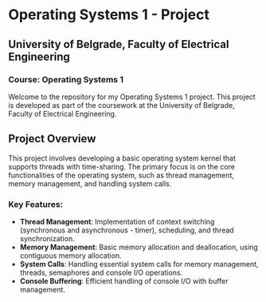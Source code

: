 # Operating Systems 1 - Project

## University of Belgrade, Faculty of Electrical Engineering

### Course: Operating Systems 1

Welcome to the repository for my Operating Systems 1 project. This project is developed as part of the coursework at the University of Belgrade, Faculty of Electrical Engineering.

## Project Overview

This project involves developing a basic operating system kernel that supports threads with time-sharing. The primary focus is on the core functionalities of the operating system, such as thread management, memory management, and handling system calls.

### Key Features:
- **Thread Management**: Implementation of context switching (synchronous and asynchronous - timer), scheduling, and thread synchronization.
- **Memory Management**: Basic memory allocation and deallocation, using contiguous memory allocation.
- **System Calls**: Handling essential system calls for memory management, threads, semaphores and console I/O operations.
- **Console Buffering**: Efficient handling of console I/O with buffer management.
